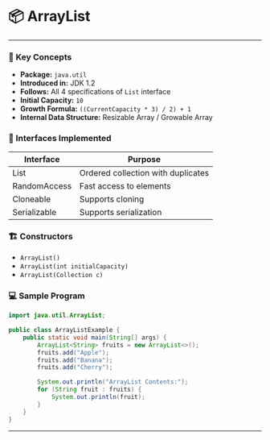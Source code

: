 
# 📦 ArrayList
---

### 🧠 Key Concepts
- **Package:** `java.util`
- **Introduced in:** JDK 1.2
- **Follows:** All 4 specifications of `List` interface
- **Initial Capacity:** `10`
- **Growth Formula:** `((CurrentCapacity * 3) / 2) + 1`
- **Internal Data Structure:** Resizable Array / Growable Array

### 🤝 Interfaces Implemented
| Interface      | Purpose                                  |
|----------------|-------------------------------------------|
| List           | Ordered collection with duplicates        |
| RandomAccess   | Fast access to elements                   |
| Cloneable      | Supports cloning                          |
| Serializable   | Supports serialization                    |

### 🏗️ Constructors
- `ArrayList()`
- `ArrayList(int initialCapacity)`
- `ArrayList(Collection c)`

### 💻 Sample Program
```java
import java.util.ArrayList;

public class ArrayListExample {
    public static void main(String[] args) {
        ArrayList<String> fruits = new ArrayList<>();
        fruits.add("Apple");
        fruits.add("Banana");
        fruits.add("Cherry");

        System.out.println("ArrayList Contents:");
        for (String fruit : fruits) {
            System.out.println(fruit);
        }
    }
}
```

---
